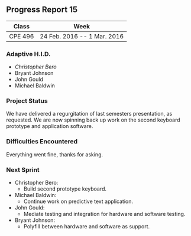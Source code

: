 ## Progress Report 15

Class | Week
----- | ----
CPE 496 | 24 Feb. 2016 -- 1 Mar. 2016

### Adaptive H.I.D.

<!--- This is a comment
Make sure to use *asterisks* to create italics on the member of whoever created the report
-->

* *Christopher Bero*
* Bryant Johnson
* John Gould
* Michael Baldwin

### Project Status
<!---
Project Status is a review of what was accomplished last week and a description of where we stand going into this sprint. A comparison between goals and actual accomplishments is a good idea.
-->

We have delivered a regurgitation of last semesters presentation, as requested. We are now spinning back up work on the second keyboard prototype and application software.

### Difficulties Encountered

<!---
Difficulties Encountered is required. Other teams report losing points if this is missing.
Put here any trouble we had while accomplishing work during the previous sprint/week.
-->

Everything went fine, thanks for asking.

### Next Sprint

<!---
Next Sprint should be a list of tasks that each member is going to work towards for the upcomming week.
Make sure to email members on Thursday or Friday so that they can respond with their most recent progress.
-->

* Christopher Bero:
    * Build second prototype keyboard.
* Michael Baldwin:
    * Continue work on predictive text application.
* John Gould:
    * Mediate testing and integration for hardware and software testing.
* Bryant Johnson:
    * Polyfill between hardware and software as support.



